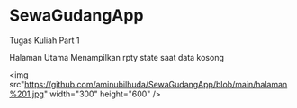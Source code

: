 # SewaGudangApp
 Tugas Kuliah Part 1

 Halaman Utama Menampilkan rpty state saat data kosong

 <img src"https://github.com/aminubilhuda/SewaGudangApp/blob/main/halaman%201.jpg" width="300" height="600" />
